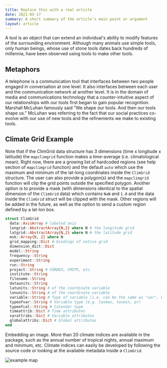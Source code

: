 ```yaml
---
title: Replace this with a real article
date: 2021-05-17
summary: A short summary of the article’s main point or argument
layout: article
---
```


A tool is an object that can extend an individual's ability to modify features of the surrounding environment. Although many animals use simple tools, only human beings, whose use of stone tools dates back hundreds of millennia, have been observed using tools to make other tools.

## Metaphors

A telephone is a communication tool that interfaces between two people engaged in conversation at one level. It also interfaces between each user and the communication network at another level. It is in the domain of media and communications technology that a counter-intuitive aspect of our relationships with our tools first began to gain popular recognition. Marshall McLuhan famously said "We shape our tools. And then our tools shape us." McLuhan was referring to the fact that our social practices co-evolve with our use of new tools and the refinements we make to existing tools.

## Climate Grid Example

Note that if the ClimGrid data structure has 3 dimensions (time x longitude x latitude) the `mapclimgrid` function makes a time-average (i.e. climatological mean). Right now, there are a growing list of hardcoded regions (see help section of `mapclimgrid` function) and the default `auto` which use the maximum and minimum of the lat-long coordinates inside the `ClimGrid` structure. The user can also provide a polygon(s) and the `mapclimgrid` function will clip the grid points outside the specified polygon. Another option is to provide a mask (with dimensions identical to the spatial dimension of the `ClimGrid` data) which contains `NaN` and `1.0` and the data inside the `ClimGrid` struct will be clipped with the mask. Other regions will be added in the future, as well as the option to send a custom region defined by a lat-lon box.

```julia
struct ClimGrid
  data::AxisArray # labeled axis
  longrid::AbstractArray{N,2} where N # the longitude grid
  latgrid::AbstractArray{N,2} where N # the latitude grid
  msk::Array{N, 2} where N
  grid_mapping::Dict # bindings of native grid
  dimension_dict::Dict
  model::String
  frequency::String
  experiment::String
  run::String
  project::String # CORDEX, CMIP5, etc.
  institute::String
  filename::String
  dataunits::String
  latunits::String # of the coordinate variable
  lonunits::String # of the coordinate variable
  variable::String # Type of variable (i.e. can be the same as "var", but it is changed when calculating indices)
  typeofvar::String # Variable type (e.g. tasmax, tasmin, pr)
  typeofcal::String # Calendar type
  timeattrib::Dict # Time attributes
  varattribs::Dict # Variable attributes
  globalattribs::Dict # Global attributes
end
```

Embedding an image. More than 20 climate indices are available in the package, such as the annual number of tropical nights, annual maximum and minimum, etc. Climate indices can easily be developed by following the source code or looking at the available metadata inside a `ClimGrid`.

![example map](/images/example-map.png)
